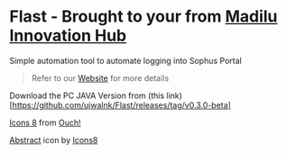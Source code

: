 # Flast - Brought to your from [Madilu Innovation Hub](https://madilu.in/)
Simple automation tool to automate logging into Sophus Portal

> Refer to our [Website](https://ujwalnk.github.io/Flast/) for more details

Download the PC JAVA Version from (this link)[https://github.com/ujwalnk/Flast/releases/tag/v0.3.0-beta]

<a href="https://icons8.com/illustrations/author/zD2oqC8lLBBA">Icons 8</a> from <a href="https://icons8.com/illustrations">Ouch!</a> <br />

<a target="_blank" href="https://icons8.com/icon/GmN2GT4yj35L/abstract">Abstract</a> icon by <a target="_blank" href="https://icons8.com">Icons8</a>
